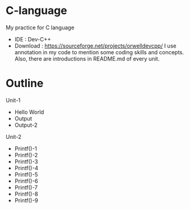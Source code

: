 # C-language
My practice for C language
  * IDE : Dev-C++
  * Download : https://sourceforge.net/projects/orwelldevcpp/
I use annotation in my code to mention some coding skills and concepts. Also, there are introductions in README.md of every unit.   
# Outline
Unit-1
 * Hello World
 * Output
 * Output-2
 
Unit-2
 * Printf()-1
 * Printf()-2
 * Printf()-3
 * Printf()-4
 * Printf()-5
 * Printf()-6
 * Printf()-7
 * Printf()-8
 * Printf()-9
